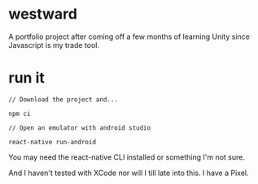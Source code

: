 # westward

A portfolio project after coming off a few months of learning Unity since Javascript is my trade tool.

# run it

```
// Download the project and...

npm ci

// Open an emulator with android studio

react-native run-android
```

You may need the react-native CLI installed or something I'm not sure.

And I haven't tested with XCode nor will I till late into this. I have a Pixel.

